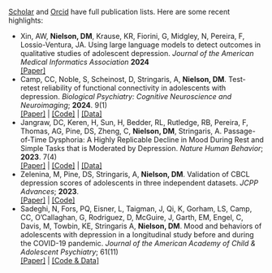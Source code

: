 [Scholar](https://scholar.google.com/citations?user=J_e8ChMAAAAJ&hl=en) and [Orcid](https://orcid.org/0000-0003-4613-6643) have full publication lists. Here are some recent highlights:  


- Xin, AW, <strong>Nielson, DM</strong>, Krause, KR, Fiorini, G, Midgley, N, Pereira, F, Lossio-Ventura, JA. Using large language models to detect outcomes in qualitative studies of adolescent depression. *Journal of the American Medical Informatics Association* <strong>2024</strong>  
[[Paper]](https://awqx.github.io/files/xin2024-llm_impactme.pdf)
- Camp, CC, Noble, S, Scheinost, D, Stringaris, A, <strong>Nielson, DM</strong>. Test-retest reliability of functional connectivity in adolescents with depression. *Biological Psychiatry: Cognitive Neuroscience and Neuroimaging*; <strong>2024</strong>. 9(1)  
[[Paper]](https://doi.org/10.1016/j.bpsc.2023.09.002) | [[Code]](https://github.com/transatlantic-comppsych/CATD-ReliabilityAnalysis) | [[Data]](https://openneuro.org/datasets/ds004627/versions/1.1.0)
- Jangraw, DC, Keren, H, Sun, H, Bedder, RL, Rutledge, RB, Pereira, F, Thomas, AG,
Pine, DS, Zheng, C, <strong>Nielson, DM</strong>, Stringaris, A. Passage-of-Time Dysphoria: A Highly
Replicable Decline in Mood During Rest and Simple Tasks that is Moderated by
Depression. *Nature Human Behavior*; <strong>2023</strong>. 7(4)  
[[Paper]](https://doi.org/10.1038/s41562-023-01519-7) | [[Code]](https://github.com/djangraw/MoodDrift) |  [[Data]](https://osf.io/km69z/)  
- Zelenina, M, Pine, DS, Stringaris, A, <strong>Nielson, DM</strong>. Validation of CBCL depression scores of adolescents in three independent datasets. *JCPP Advances*; <strong>2023</strong>.  
[[Paper]](https://acamh.onlinelibrary.wiley.com/doi/full/10.1002/jcv2.12298) | [[Code]](https://github.com/transatlantic-comppsych/CBCL_Aff_Validation)
- Sadeghi, N, Fors, PQ, Eisner, L, Taigman, J, Qi, K, Gorham, LS, Camp, CC,
O’Callaghan, G, Rodriguez, D, McGuire, J, Garth, EM, Engel, C, Davis, M, Towbin, KE,
Stringaris A, <strong>Nielson, DM</strong>. Mood and behaviors of adolescents with depression in a
longitudinal study before and during the COVID-19 pandemic. *Journal of the American
Academy of Child & Adolescent Psychiatry*; 61(11)  
[[Paper]](https://doi.org/10.1016/j.jaac.2022.04.004) | [[Code & Data]](https://github.com/transatlantic-comppsych/COVID19-project)